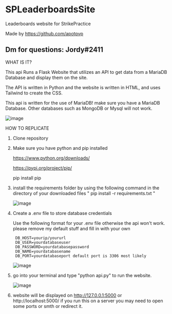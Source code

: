 # SPLeaderboardsSite
Leaderboards website for StrikePractice


Made by https://github.com/apotpvp

Dm for questions: Jordy#2411
---------------------------------------------


WHAT IS IT?

This api Runs a Flask Website that utilizes an API to get data from a MariaDB Database and display them on the site.



The API is written in Python and the website is written in HTML, and uses Tailwind to create the CSS.



This api is written for the use of MariaDB! make sure you have a MariaDB Database. Other databases such as MongoDB or Mysql will not work.




![image](https://user-images.githubusercontent.com/72379044/236197867-9d2298a6-eec3-4604-bcc6-b378039fb3a8.png)





HOW TO REPLICATE

1. Clone repository
2. Make sure you have python and pip installed

    https://www.python.org/downloads/


    https://pypi.org/project/pip/


    pip install pip

3. install the requirements folder by using the following command in the directory of your downloaded files
    " pip install -r requirements.txt "

    ![image](https://user-images.githubusercontent.com/72379044/236198786-8960f215-9f23-45c6-a4e7-8a40c00a3a50.png)

4. Create a .env file to store database credentials


    Use the following format for your .env file otherwise the api won't work. please remove my default stuff and fill in with your own


        DB_HOST=yourip/yoururl
        DB_USER=yourdatabaseuser
        DB_PASSWORD=yourdatabasepassword
        DB_NAME=yourdatabasename
        DB_PORT=yourdatabaseport default port is 3306 most likely
    ![image](https://user-images.githubusercontent.com/72379044/236198112-ae75fd8c-8d5d-4af2-990d-33de6e366d44.png)

5.  go into your terminal and type "python api.py" to run the website.

    ![image](https://user-images.githubusercontent.com/72379044/236198231-7410dbcb-bbd6-4a6e-ac66-3951063eb0d5.png)

6.  website will be displayed on http://127.0.0.1:5000 or http://localhost:5000/ if you run this on a server you may need to open some ports or smth or redirect it.
